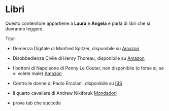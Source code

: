 # Libri

Questo contenitore appartiene a __Laura__ e **Angela** e parla di libri che si dovranno leggere. 

Titoli
- Demenza Digitale di Manfred Spitzer, disponibile su [Amazon](https://www.amazon.it/Demenza-digitale-nuova-tecnologia-stupidi/dp/8863805911)

- Disobbedienza Civile di Henry Thoreau, disponibile su [Amazon](https://www.amazon.it/disobbedienza-civile-Testo-inglese-fronte/dp/887799147X/ref=sr_1_1?s=books&ie=UTF8&qid=1491338581&sr=1-1&keywords=disobbedienza+civile+thoreau)
- I bottoni di Napoleone di Penny Le Couter, non disponibile (o forse si, se vi volete male) [Amazon](https://www.amazon.it/bottoni-Napoleone-molecole-cambiato-storia/dp/8850216890)
- Contro le donne di Paolo Ercolani, disponibile su [IBS](https://www.ibs.it/contro-donne-storia-critica-del-libro-paolo-ercolani/e/9788831724241)

 - Il quarto cavaliere di Andrew Nikiforuk [Mondadori](http://www.librimondadori.it/libri/il-quarto-cavaliere-andrew-nikiforuk)

- prova tab che succede
